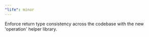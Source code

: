 ```yaml
---
"life": minor
---
```


Enforce return type consistency across the codebase with the new 'operation' helper library.
